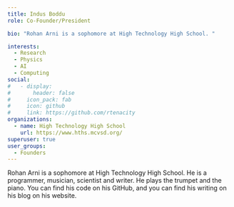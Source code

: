 ```yaml
---
title: Indus Boddu
role: Co-Founder/President

bio: "Rohan Arni is a sophomore at High Technology High School. "

interests:
  - Research
  - Physics
  - AI
  - Computing
social:
#   - display:
#       header: false
#     icon_pack: fab
#     icon: github
#     link: https://github.com/rtenacity
organizations:
  - name: High Technology High School
    url: https://www.hths.mcvsd.org/
superuser: true
user_groups:
  - Founders
---
```


Rohan Arni is a sophomore at High Technology High School. He is a programmer, musician, scientist and writer. He plays the trumpet and the piano. You can find his code on his GitHub, and you can find his writing on his blog on his website.
